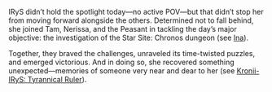 <!-- title: IRyS -->
<!-- status: In-bread -->

IRyS didn’t hold the spotlight today—no active POV—but that didn’t stop her from moving forward alongside the others. Determined not to fall behind, she joined Tam, Nerissa, and the Peasant in tackling the day’s major objective: the investigation of the Star Site: Chronos dungeon (see [Ina](#node:ina)).

Together, they braved the challenges, unraveled its time-twisted puzzles, and emerged victorious. And in doing so, she recovered something unexpected—memories of someone very near and dear to her (see [Kronii-IRyS: Tyrannical Ruler](#edge:irys-kronii)).